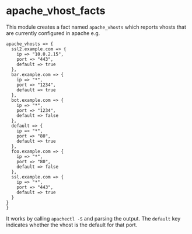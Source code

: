 
# apache_vhost_facts

This module creates a fact named `apache_vhosts` which reports vhosts that are currently configured in apache e.g.

```
apache_vhosts => {
  ssl2.example.com => {
    ip => "10.0.2.15",
    port => "443",
    default => true
  },
  bar.example.com => {
    ip => "*",
    port => "1234",
    default => true
  },
  bot.example.com => {
    ip => "*",
    port => "1234",
    default => false
  },
  default => {
    ip => "*",
    port => "80",
    default => true
  },
  foo.example.com => {
    ip => "*",
    port => "80",
    default => false
  },
  ssl.example.com => {
    ip => "*",
    port => "443",
    default => true
  }
}
}
```

It works by calling `apachectl -S` and parsing the output. The `default` key indicates whether the vhost is the default for that port.
